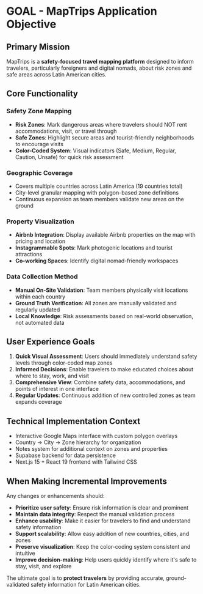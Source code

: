# GOAL - MapTrips Application Objective

## Primary Mission

MapTrips is a **safety-focused travel mapping platform** designed to inform travelers, particularly foreigners and digital nomads, about risk zones and safe areas across Latin American cities.

## Core Functionality

### Safety Zone Mapping
- **Risk Zones**: Mark dangerous areas where travelers should NOT rent accommodations, visit, or travel through
- **Safe Zones**: Highlight secure areas and tourist-friendly neighborhoods to encourage visits
- **Color-Coded System**: Visual indicators (Safe, Medium, Regular, Caution, Unsafe) for quick risk assessment

### Geographic Coverage
- Covers multiple countries across Latin America (19 countries total)
- City-level granular mapping with polygon-based zone definitions
- Continuous expansion as team members validate new areas on the ground

### Property Visualization
- **Airbnb Integration**: Display available Airbnb properties on the map with pricing and location
- **Instagrammable Spots**: Mark photogenic locations and tourist attractions
- **Co-working Spaces**: Identify digital nomad-friendly workspaces

### Data Collection Method
- **Manual On-Site Validation**: Team members physically visit locations within each country
- **Ground Truth Verification**: All zones are manually validated and regularly updated
- **Local Knowledge**: Risk assessments based on real-world observation, not automated data

## User Experience Goals

1. **Quick Visual Assessment**: Users should immediately understand safety levels through color-coded map zones
2. **Informed Decisions**: Enable travelers to make educated choices about where to stay, work, and visit
3. **Comprehensive View**: Combine safety data, accommodations, and points of interest in one interface
4. **Regular Updates**: Continuous addition of new controlled zones as team expands coverage

## Technical Implementation Context

- Interactive Google Maps interface with custom polygon overlays
- Country → City → Zone hierarchy for organization
- Notes system for additional context on zones and properties
- Supabase backend for data persistence
- Next.js 15 + React 19 frontend with Tailwind CSS

## When Making Incremental Improvements

Any changes or enhancements should:
- **Prioritize user safety**: Ensure risk information is clear and prominent
- **Maintain data integrity**: Respect the manual validation process
- **Enhance usability**: Make it easier for travelers to find and understand safety information
- **Support scalability**: Allow easy addition of new countries, cities, and zones
- **Preserve visualization**: Keep the color-coding system consistent and intuitive
- **Improve decision-making**: Help users quickly identify where it's safe to stay, visit, and explore

The ultimate goal is to **protect travelers** by providing accurate, ground-validated safety information for Latin American cities.
